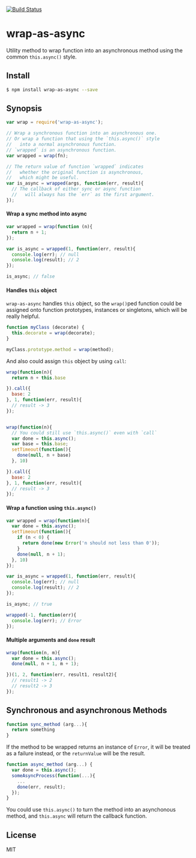 [![Build Status](https://travis-ci.org/kaelzhang/node-wrap-as-async.svg?branch=master)](https://travis-ci.org/kaelzhang/node-wrap-as-async)
<!-- optional npm version
[![NPM version](https://badge.fury.io/js/wrap-as-async.svg)](http://badge.fury.io/js/wrap-as-async)
-->
<!-- optional npm downloads
[![npm module downloads per month](http://img.shields.io/npm/dm/wrap-as-async.svg)](https://www.npmjs.org/package/wrap-as-async)
-->
<!-- optional dependency status
[![Dependency Status](https://david-dm.org/kaelzhang/node-wrap-as-async.svg)](https://david-dm.org/kaelzhang/node-wrap-as-async)
-->

# wrap-as-async

Utility method to wrap function into an asynchronous method using the common `this.async()` style.

## Install

```sh
$ npm install wrap-as-async --save
```

## Synopsis

```js
var wrap = require('wrap-as-async');

// Wrap a synchronous function into an asynchronous one.
// Or wrap a function that using the `this.async()` style 
//   into a normal asynchronous function.
// `wrapped` is an asynchronous function.
var wrapped = wrap(fn);

// The return value of function `wrapped` indicates
//   whether the original function is asynchronous,
//   which might be useful.
var is_async = wrapped(args, function(err, result){
  // The callback of either sync or async function
  //   will always has the `err` as the first argument. 
});
```

#### Wrap a sync method into async

```js
var wrapped = wrap(function (n){
  return n + 1;
});

var is_async = wrapped(1, function(err, result){
  console.log(err); // null
  console.log(result); // 2
});

is_async; // false
```

#### Handles `this` object

`wrap-as-async` handles `this` object, so the `wrap()`ped function could be assigned onto function prototypes, instances or singletons, which will be really helpful.

```js
function myClass (decorate) {
  this.decorate = wrap(decorate);
}

myClass.prototype.method = wrap(method);
```

And also could assign `this` object by using `call`:

```js
wrap(function(n){
  return n + this.base

}).call({
  base: 2
}, 1, function(err, result){
  // result -> 3
});


wrap(function(n){
  // You could still use `this.async()` even with `call`
  var done = this.async();
  var base = this.base;
  setTimeout(function(){
    done(null, n + base)
  }, 10)

}).call({
  base: 2
}, 1, function(err, result){
  // result -> 3
});
```

#### Wrap a function using `this.async()`

```js
var wrapped = wrap(function(n){
  var done = this.async();
  setTimeout(function(){
    if (n < 0) {
      return done(new Error('n should not less than 0'));
    }
    done(null, n + 1);
  }, 10)
});

var is_async = wrapped(1, function(err, result){
  console.log(err); // null
  console.log(result); // 2
});

is_async; // true

wrapped(-1, function(err){
  console.log(err); // Error
});
```

#### Multiple arguments and `done` result

```js
wrap(function(n, m){
  var done = this.async();
  done(null, n + 1, m + 1);

})(1, 2, function(err, result1, result2){
  // result1 -> 2
  // result2 -> 3
});
```

## Synchronous and asynchronous Methods

```js
function sync_method (arg...){
  return something 
}
```

If the method to be wrapped returns an instance of `Error`, it will be treated as a failure instead, or the `returnValue` will be the result.  

```js
function async_method (arg...) {
  var done = this.async();
  someAsyncProcess(function(...){
    ...
    done(err, result);
  });
}
```
You could use `this.async()` to turn the method into an asynchonous method, and `this.async` will return the callback function.

## License

MIT
